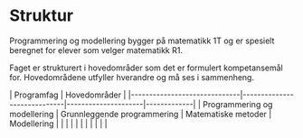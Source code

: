 # Struktur
Programmering og modellering bygger på matematikk 1T og er spesielt beregnet for elever som velger matematikk R1.

Faget er strukturert i hovedområder som det er formulert kompetansemål for. Hovedområdene utfyller hverandre og må ses i sammenheng.

| Programfag                   | Hovedområder                                                    |
|------------------------------|-----------------------------|---------------------|-------------|
| Programmering og modellering | Grunnleggende programmering | Matematiske metoder | Modellering |
|                              |                             |                     |             |
|                              |                             |                     |             |
